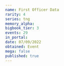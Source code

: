 ```yaml
---
name: First Officer Data
rarity: 4
series: tng
memory_alpha:
bigbook_tier: 3
events: 29
in_portal:
date: 07/09/2022
obtained: Event
mega: false
published: true
---
```



